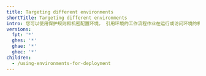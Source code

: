 ```yaml
---
title: Targeting different environments
shortTitle: Targeting different environments
intro: 您可以使用保护规则和机密配置环境。 引用环境的工作流程作业在运行或访问环境的机密之前，必须遵循环境的任何保护规则。
versions:
  fpt: '*'
  ghes: '*'
  ghae: '*'
  ghec: '*'
children:
  - /using-environments-for-deployment
---
```


